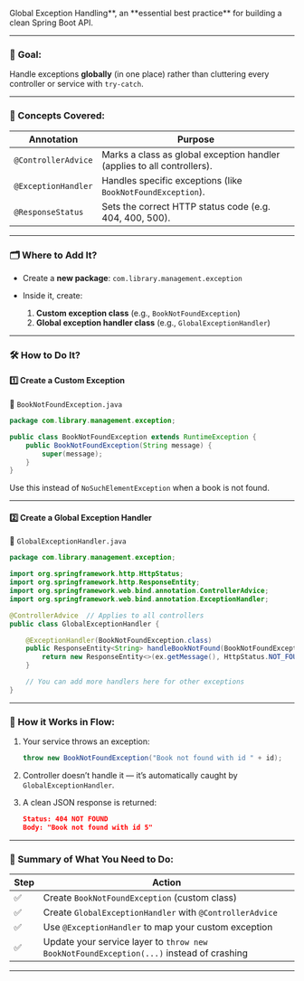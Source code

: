 Global Exception Handling**, an **essential best practice\*\* for building a clean Spring Boot API.

---

### 🎯 **Goal**:

Handle exceptions **globally** (in one place) rather than cluttering every controller or service with `try-catch`.

---

### 🧠 Concepts Covered:

| Annotation          | Purpose                                                                 |
| ------------------- | ----------------------------------------------------------------------- |
| `@ControllerAdvice` | Marks a class as global exception handler (applies to all controllers). |
| `@ExceptionHandler` | Handles specific exceptions (like `BookNotFoundException`).             |
| `@ResponseStatus`   | Sets the correct HTTP status code (e.g. 404, 400, 500).                 |

---

### 🗂️ **Where to Add It?**

- Create a **new package**:
  `com.library.management.exception`

- Inside it, create:

  1. **Custom exception class** (e.g., `BookNotFoundException`)
  2. **Global exception handler class** (e.g., `GlobalExceptionHandler`)

---

### 🛠️ **How to Do It?**

#### 1️⃣ Create a **Custom Exception**

📄 `BookNotFoundException.java`

```java
package com.library.management.exception;

public class BookNotFoundException extends RuntimeException {
    public BookNotFoundException(String message) {
        super(message);
    }
}
```

Use this instead of `NoSuchElementException` when a book is not found.

---

#### 2️⃣ Create a **Global Exception Handler**

📄 `GlobalExceptionHandler.java`

```java
package com.library.management.exception;

import org.springframework.http.HttpStatus;
import org.springframework.http.ResponseEntity;
import org.springframework.web.bind.annotation.ControllerAdvice;
import org.springframework.web.bind.annotation.ExceptionHandler;

@ControllerAdvice  // Applies to all controllers
public class GlobalExceptionHandler {

    @ExceptionHandler(BookNotFoundException.class)
    public ResponseEntity<String> handleBookNotFound(BookNotFoundException ex) {
        return new ResponseEntity<>(ex.getMessage(), HttpStatus.NOT_FOUND);
    }

    // You can add more handlers here for other exceptions
}
```

---

### 🔄 How it Works in Flow:

1. Your service throws an exception:

   ```java
   throw new BookNotFoundException("Book not found with id " + id);
   ```

2. Controller doesn’t handle it — it’s automatically caught by `GlobalExceptionHandler`.

3. A clean JSON response is returned:

   ```json
   Status: 404 NOT FOUND
   Body: "Book not found with id 5"
   ```

---

### 🧼 Summary of What You Need to Do:

| Step | Action                                                                                  |
| ---- | --------------------------------------------------------------------------------------- |
| ✅   | Create `BookNotFoundException` (custom class)                                           |
| ✅   | Create `GlobalExceptionHandler` with `@ControllerAdvice`                                |
| ✅   | Use `@ExceptionHandler` to map your custom exception                                    |
| ✅   | Update your service layer to `throw new BookNotFoundException(...)` instead of crashing |

---
